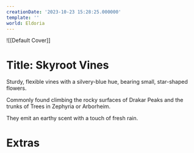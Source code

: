 ```yaml
---
creationDate: '2023-10-23 15:28:25.000000'
template: ''
world: Eldoria
---
```

![[Default Cover]]

# Title: Skyroot Vines

Sturdy, flexible vines with a silvery-blue hue, bearing small, star-shaped flowers.

Commonly found climbing the rocky surfaces of Drakar Peaks and the trunks of Trees in Zephyria or Arborheim.

They emit an earthy scent with a touch of fresh rain.

# Extras

